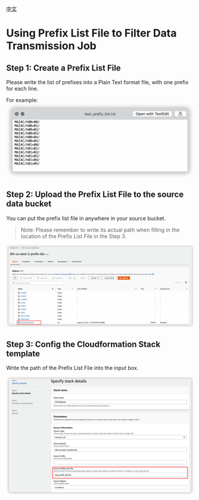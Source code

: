 [中文](./USING_PREFIX_LIST_CN.md)

# Using Prefix List File to Filter Data Transmission Job

## Step 1: Create a Prefix List File

Please write the list of prefixes into a Plain Text format file, with one prefix for each line. 

For example:
![Prefix List File](images/prefix_list_file.png)

## Step 2: Upload the Prefix List File to the source data bucket

You can put the prefix list file in anywhere in your source bucket. 
> Note: Please remember to write its actual path when filling in the location of the Prefix List File in the Step 3.

![prefix_list_file_in_s3](images/prefix_list_file_in_s3.png)

## Step 3: Config the Cloudformation Stack template

Write the path of the Prefix List File into the input box.

![cloudformaiton](images/cloudformation_prefix_list.png)